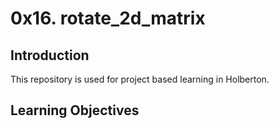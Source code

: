 # 0x16. rotate_2d_matrix

## Introduction
This repository is used for project based learning in Holberton.

## Learning Objectives
